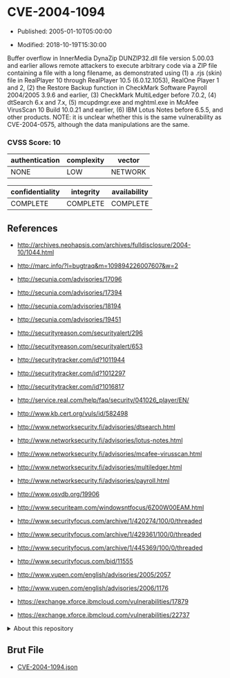 # CVE-2004-1094

- Published: 2005-01-10T05:00:00

- Modified: 2018-10-19T15:30:00

Buffer overflow in InnerMedia DynaZip DUNZIP32.dll file version 5.00.03 and earlier allows remote attackers to execute arbitrary code via a ZIP file containing a file with a long filename, as demonstrated using (1) a .rjs (skin) file in RealPlayer 10 through RealPlayer 10.5 (6.0.12.1053), RealOne Player 1 and 2, (2) the Restore Backup function in CheckMark Software Payroll 2004/2005 3.9.6 and earlier, (3) CheckMark MultiLedger before 7.0.2, (4) dtSearch 6.x and 7.x, (5) mcupdmgr.exe and mghtml.exe in McAfee VirusScan 10 Build 10.0.21 and earlier, (6) IBM Lotus Notes before 6.5.5, and other products.  NOTE: it is unclear whether this is the same vulnerability as CVE-2004-0575, although the data manipulations are the same.

### CVSS Score: **10**

| authentication | complexity | vector |
| --- | --- | --- |
| NONE | LOW | NETWORK |

| confidentiality | integrity | availability |
| --- | --- | --- |
| COMPLETE | COMPLETE | COMPLETE |

## References

* http://archives.neohapsis.com/archives/fulldisclosure/2004-10/1044.html

* http://marc.info/?l=bugtraq&m=109894226007607&w=2

* http://secunia.com/advisories/17096

* http://secunia.com/advisories/17394

* http://secunia.com/advisories/18194

* http://secunia.com/advisories/19451

* http://securityreason.com/securityalert/296

* http://securityreason.com/securityalert/653

* http://securitytracker.com/id?1011944

* http://securitytracker.com/id?1012297

* http://securitytracker.com/id?1016817

* http://service.real.com/help/faq/security/041026_player/EN/

* http://www.kb.cert.org/vuls/id/582498

* http://www.networksecurity.fi/advisories/dtsearch.html

* http://www.networksecurity.fi/advisories/lotus-notes.html

* http://www.networksecurity.fi/advisories/mcafee-virusscan.html

* http://www.networksecurity.fi/advisories/multiledger.html

* http://www.networksecurity.fi/advisories/payroll.html

* http://www.osvdb.org/19906

* http://www.securiteam.com/windowsntfocus/6Z00W00EAM.html

* http://www.securityfocus.com/archive/1/420274/100/0/threaded

* http://www.securityfocus.com/archive/1/429361/100/0/threaded

* http://www.securityfocus.com/archive/1/445369/100/0/threaded

* http://www.securityfocus.com/bid/11555

* http://www.vupen.com/english/advisories/2005/2057

* http://www.vupen.com/english/advisories/2006/1176

* https://exchange.xforce.ibmcloud.com/vulnerabilities/17879

* https://exchange.xforce.ibmcloud.com/vulnerabilities/22737

<details>
<summary>About this repository</summary> 

  This repository is part of the project [Live Hack CVE](https://github.com/Live-Hack-CVE). Main website can be found [www.live-hack.org](https://www.live-hack.org) 
  
  Made by [Sn0wAlice](https://github.com/Sn0wAlice) for the people that care about security and need to have a feed of the latest CVEs. Hope you enjoy it, don't forget to star the repo and follow me on [Twitter](https://twitter.com/Sn0wAlice) and [Github](https://github.com/Sn0wAlice). And that is my [personnal website](https://www.alice-snow.me/)

  - [Home Page](https://github.com/Live-Hack-CVE)
  - [Framework](https://github.com/Live-Hack-CVE/cve-framework)
  - [CVE database](https://github.com/Live-Hack-CVE/full_database)
  - [Changelog](https://github.com/Live-Hack-CVE/Changelog)
</details>

## Brut File

* [CVE-2004-1094.json](https://raw.githubusercontent.com/Live-Hack-CVE/full_database/main/cves/2004/CVE-2004-1094.json)

